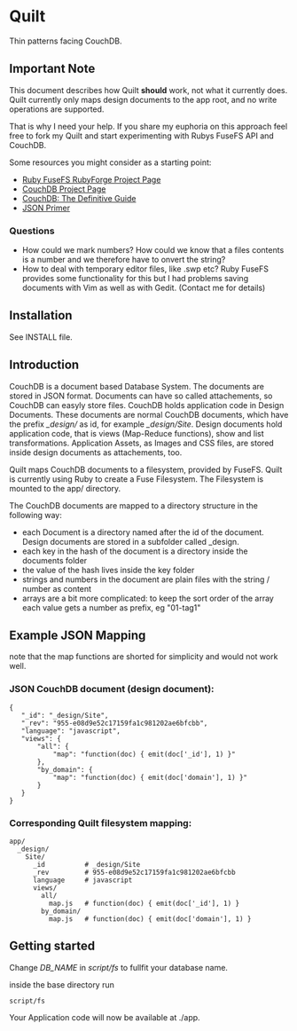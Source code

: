 Quilt
=====

Thin patterns facing CouchDB.


Important Note
--------------

This document describes how Quilt **should** work, not what it currently does.
Quilt currently only maps design documents to the app root, and no write operations are supported.

That is why I need your help. If you share my euphoria on this approach feel free to fork my Quilt and start experimenting with Rubys FuseFS API and CouchDB.


Some resources you might consider as a starting point:

* [Ruby FuseFS RubyForge Project Page](http://rubyforge.org/projects/fusefs/)
* [CouchDB Project Page](http://couchdb.apache.org/)
* [CouchDB: The Definitive Guide](http://books.couchdb.org/relax/)
* [JSON Primer](http://books.couchdb.org/relax/appendix/json-primer)


### Questions

* How could we mark numbers? How could we know that a files contents is a number and we therefore have to onvert the string?
* How to deal with temporary editor files, like .swp etc? Ruby FuseFS provides some functionality for this but I had problems saving documents with Vim as well as with Gedit. (Contact me for details)

Installation
------------

See INSTALL file.



Introduction
------------

CouchDB is a document based Database System. The documents are stored in JSON format. Documents can have so called attachements, so CouchDB can easyly store files.
CouchDB holds application code in Design Documents. These documents are normal CouchDB documents, which have the prefix *\_design/* as id, for example *\_design/Site*.
Design documents hold application code, that is views (Map-Reduce functions), show and list transformations.
Application Assets, as Images and CSS files, are stored inside design documents as attachements, too.

Quilt maps CouchDB documents to a filesystem, provided by FuseFS.
Quilt is currently using Ruby to create a Fuse Filesystem. The Filesystem is mounted to the app/ directory.

The CouchDB documents are mapped to a directory structure in the following way:

* each Document is a directory named after the id of the document. Design documents are stored in a subfolder called _design.
* each key in the hash of the document is a directory inside the documents folder
* the value of the hash lives inside the key folder
* strings and numbers in the document are plain files with the string / number as content
* arrays are a bit more complicated: to keep the sort order of the array each value gets a number as prefix, eg "01-tag1"



Example JSON Mapping
--------------------

note that the map functions are shorted for simplicity and would not work well.

### JSON CouchDB document (design document):

    {
       "_id": "_design/Site",
       "_rev": "955-e08d9e52c17159fa1c981202ae6bfcbb",
       "language": "javascript",
       "views": {
           "all": {
               "map": "function(doc) { emit(doc['_id'], 1) }"
           },
           "by_domain": {
               "map": "function(doc) { emit(doc['domain'], 1) }"
           }
       }
    }


### Corresponding Quilt filesystem mapping:

    app/
      _design/
        Site/
          _id          # _design/Site
          _rev         # 955-e08d9e52c17159fa1c981202ae6bfcbb
          language     # javascript
          views/
            all/
              map.js   # function(doc) { emit(doc['_id'], 1) }
            by_domain/
              map.js   # function(doc) { emit(doc['domain'], 1) }



Getting started
---------------

Change *DB_NAME* in *script/fs* to fullfit your database name.

inside the base directory run

    script/fs


Your Application code will now be available at ./app.


